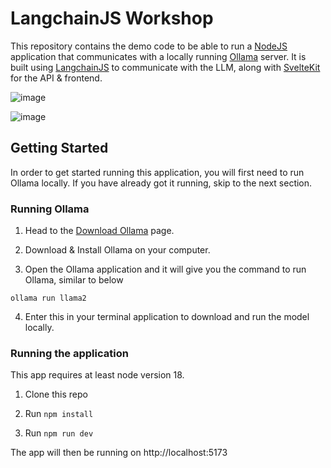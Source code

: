 # LangchainJS Workshop

This repository contains the demo code to be able to run a [NodeJS](https://nodejs.org) application that communicates with a locally running [Ollama](https://ollama.ai/) server. It is built using [LangchainJS](https://js.langchain.com/) to communicate with the LLM, along with [SvelteKit](https:/kit.svelte.dev) for the API & frontend.

![image](https://github.com/jouwdan/langchainjs-workshop/assets/76656637/4bc8ac29-3bbf-41f1-a4d8-8f62cbc726dd)

![image](https://github.com/jouwdan/langchainjs-workshop/assets/76656637/335540de-d28a-4723-95ad-68bc01cd9125)

## Getting Started

In order to get started running this application, you will first need to run Ollama locally. If you have already got it running, skip to the next section.

### Running Ollama

1. Head to the [Download Ollama](https://ollama.ai/download) page.

2. Download & Install Ollama on your computer.

3. Open the Ollama application and it will give you the command to run Ollama, similar to below

```
ollama run llama2
```

4. Enter this in your terminal application to download and run the model locally.

### Running the application

This app requires at least node version 18.

1. Clone this repo

2. Run `npm install`

3. Run `npm run dev`

The app will then be running on http://localhost:5173
